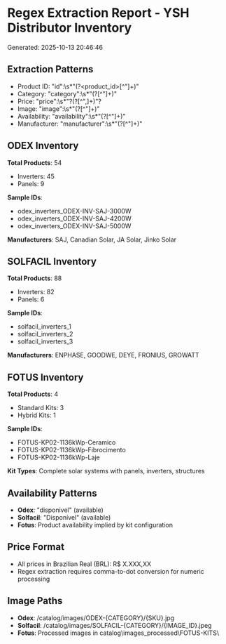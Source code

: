 ﻿# Regex Extraction Report - YSH Distributor Inventory

Generated: 2025-10-13 20:46:46

## Extraction Patterns

- Product ID: "id":\s*"(?<product_id>[^"]+)"
- Category: "category":\s*"(?<category>[^"]+)"
- Price: "price":\s*"?(?<price>[^",]+)"?
- Image: "image":\s*"(?<image>[^"]+)"
- Availability: "availability":\s*"(?<availability>[^"]+)"
- Manufacturer: "manufacturer":\s*"(?<manufacturer>[^"]+)"

## ODEX Inventory

**Total Products**: 54

- Inverters: 45
- Panels: 9

**Sample IDs**:
- odex_inverters_ODEX-INV-SAJ-3000W
- odex_inverters_ODEX-INV-SAJ-4200W
- odex_inverters_ODEX-INV-SAJ-5000W

**Manufacturers**: SAJ, Canadian Solar, JA Solar, Jinko Solar

## SOLFACIL Inventory

**Total Products**: 88

- Inverters: 82
- Panels: 6

**Sample IDs**:
- solfacil_inverters_1
- solfacil_inverters_2
- solfacil_inverters_3

**Manufacturers**: ENPHASE, GOODWE, DEYE, FRONIUS, GROWATT

## FOTUS Inventory

**Total Products**: 4

- Standard Kits: 3
- Hybrid Kits: 1

**Sample IDs**:
- FOTUS-KP02-1136kWp-Ceramico
- FOTUS-KP02-1136kWp-Fibrocimento
- FOTUS-KP02-1136kWp-Laje

**Kit Types**: Complete solar systems with panels, inverters, structures

## Availability Patterns

- **Odex**: "disponivel" (available)
- **Solfacil**: "Disponível" (available)
- **Fotus**: Product availability implied by kit configuration

## Price Format

- All prices in Brazilian Real (BRL): R$ X.XXX,XX
- Regex extraction requires comma-to-dot conversion for numeric processing

## Image Paths

- **Odex**: /catalog/images/ODEX-{CATEGORY}/{SKU}.jpg
- **Solfacil**: /catalog/images/SOLFACIL-{CATEGORY}/{IMAGE_ID}.jpeg
- **Fotus**: Processed images in catalog\images_processed\FOTUS-KITS\

